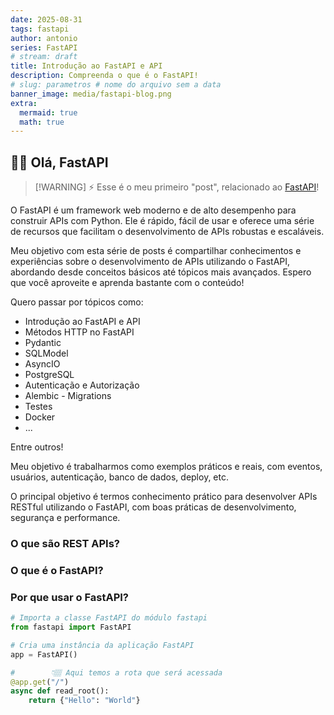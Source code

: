 ```yaml
---
date: 2025-08-31
tags: fastapi
author: antonio
series: FastAPI
# stream: draft
title: Introdução ao FastAPI e API
description: Compreenda o que é o FastAPI!
# slug: parametros # nome do arquivo sem a data
banner_image: media/fastapi-blog.png
extra:
  mermaid: true
  math: true
---
```


## 👋🏼 Olá, FastAPI

> [!WARNING] ⚡️
> Esse é o meu primeiro "post", relacionado ao [FastAPI](https://fastapi.tiangolo.com/)!

O FastAPI é um framework web moderno e de alto desempenho para construir APIs com Python. Ele é rápido, fácil de usar e oferece uma série de recursos que facilitam o desenvolvimento de APIs robustas e escaláveis.

Meu objetivo com esta série de posts é compartilhar conhecimentos e experiências sobre o desenvolvimento de APIs utilizando o FastAPI, abordando desde conceitos básicos até tópicos mais avançados. Espero que você aproveite e aprenda bastante com o conteúdo!

<!--
Fique à vontade para sugerir temas ou fazer perguntas nos comentários. Vamos juntos explorar o mundo do FastAPI e construir APIs incríveis!
-->

Quero passar por tópicos como:

- Introdução ao FastAPI e API
- Métodos HTTP no FastAPI
- Pydantic
- SQLModel
- AsyncIO
- PostgreSQL
- Autenticação e Autorização
- Alembic - Migrations
- Testes
- Docker
- ...

Entre outros!

Meu objetivo é trabalharmos como exemplos práticos e reais, com eventos, usuários, autenticação, banco de dados, deploy, etc.

O principal objetivo é termos conhecimento prático para desenvolver APIs RESTful utilizando o FastAPI, com boas práticas de desenvolvimento, segurança e performance.

### O que são REST APIs?

### O que é o FastAPI?

### Por que usar o FastAPI?

```python
# Importa a classe FastAPI do módulo fastapi
from fastapi import FastAPI

# Cria uma instância da aplicação FastAPI
app = FastAPI()

#        👇🏽 Aqui temos a rota que será acessada
@app.get("/")
async def read_root():
    return {"Hello": "World"}
```

